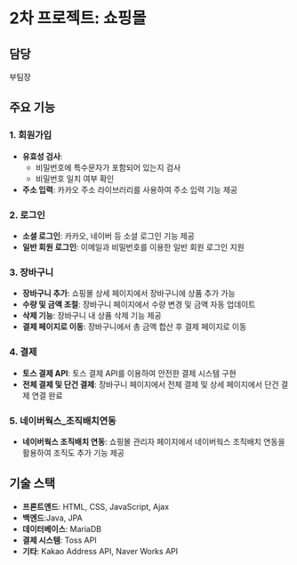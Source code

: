 # 2차 프로젝트: 쇼핑몰

## 담당
부팀장

## 주요 기능

### 1. 회원가입
- **유효성 검사**: 
  - 비밀번호에 특수문자가 포함되어 있는지 검사
  - 비밀번호 일치 여부 확인
- **주소 입력**: 카카오 주소 라이브러리를 사용하여 주소 입력 기능 제공

### 2. 로그인
- **소셜 로그인**: 카카오, 네이버 등 소셜 로그인 기능 제공
- **일반 회원 로그인**: 이메일과 비밀번호를 이용한 일반 회원 로그인 지원

### 3. 장바구니
- **장바구니 추가**: 쇼핑몰 상세 페이지에서 장바구니에 상품 추가 가능
- **수량 및 금액 조절**: 장바구니 페이지에서 수량 변경 및 금액 자동 업데이트
- **삭제 기능**: 장바구니 내 상품 삭제 기능 제공
- **결제 페이지로 이동**: 장바구니에서 총 금액 합산 후 결제 페이지로 이동

### 4. 결제
- **토스 결제 API**: 토스 결제 API를 이용하여 안전한 결제 시스템 구현
- **전체 결제 및 단건 결제**: 장바구니 페이지에서 전체 결제 및 상세 페이지에서 단건 결제 연결 완료

### 5. 네이버웍스_조직배치연동
- **네이버웍스 조직배치 연동**: 쇼핑몰 관리자 페이지에서 네이버웍스 조직배치 연동을 활용하여 조직도 추가 기능 제공

## 기술 스택
- **프론트엔드**: HTML, CSS, JavaScript, Ajax
- **백엔드**:Java, JPA
- **데이터베이스**: MariaDB
- **결제 시스템**: Toss API
- **기타**: Kakao Address API, Naver Works API



